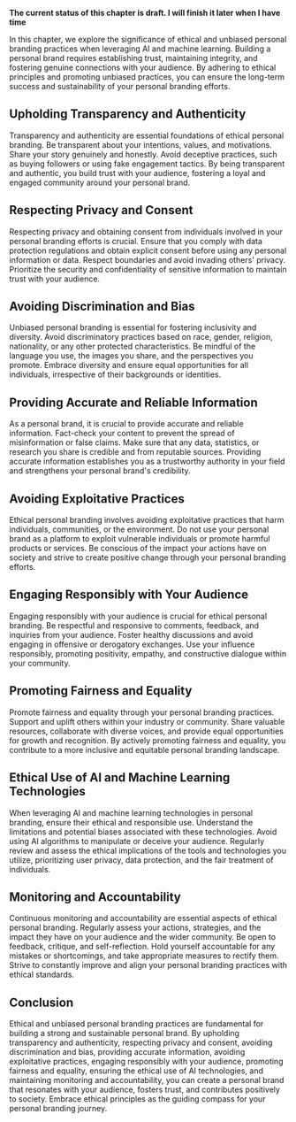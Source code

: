 **The current status of this chapter is draft. I will finish it later when I have time**

In this chapter, we explore the significance of ethical and unbiased personal branding practices when leveraging AI and machine learning. Building a personal brand requires establishing trust, maintaining integrity, and fostering genuine connections with your audience. By adhering to ethical principles and promoting unbiased practices, you can ensure the long-term success and sustainability of your personal branding efforts.

Upholding Transparency and Authenticity
---------------------------------------

Transparency and authenticity are essential foundations of ethical personal branding. Be transparent about your intentions, values, and motivations. Share your story genuinely and honestly. Avoid deceptive practices, such as buying followers or using fake engagement tactics. By being transparent and authentic, you build trust with your audience, fostering a loyal and engaged community around your personal brand.

Respecting Privacy and Consent
------------------------------

Respecting privacy and obtaining consent from individuals involved in your personal branding efforts is crucial. Ensure that you comply with data protection regulations and obtain explicit consent before using any personal information or data. Respect boundaries and avoid invading others' privacy. Prioritize the security and confidentiality of sensitive information to maintain trust with your audience.

Avoiding Discrimination and Bias
--------------------------------

Unbiased personal branding is essential for fostering inclusivity and diversity. Avoid discriminatory practices based on race, gender, religion, nationality, or any other protected characteristics. Be mindful of the language you use, the images you share, and the perspectives you promote. Embrace diversity and ensure equal opportunities for all individuals, irrespective of their backgrounds or identities.

Providing Accurate and Reliable Information
-------------------------------------------

As a personal brand, it is crucial to provide accurate and reliable information. Fact-check your content to prevent the spread of misinformation or false claims. Make sure that any data, statistics, or research you share is credible and from reputable sources. Providing accurate information establishes you as a trustworthy authority in your field and strengthens your personal brand's credibility.

Avoiding Exploitative Practices
-------------------------------

Ethical personal branding involves avoiding exploitative practices that harm individuals, communities, or the environment. Do not use your personal brand as a platform to exploit vulnerable individuals or promote harmful products or services. Be conscious of the impact your actions have on society and strive to create positive change through your personal branding efforts.

Engaging Responsibly with Your Audience
---------------------------------------

Engaging responsibly with your audience is crucial for ethical personal branding. Be respectful and responsive to comments, feedback, and inquiries from your audience. Foster healthy discussions and avoid engaging in offensive or derogatory exchanges. Use your influence responsibly, promoting positivity, empathy, and constructive dialogue within your community.

Promoting Fairness and Equality
-------------------------------

Promote fairness and equality through your personal branding practices. Support and uplift others within your industry or community. Share valuable resources, collaborate with diverse voices, and provide equal opportunities for growth and recognition. By actively promoting fairness and equality, you contribute to a more inclusive and equitable personal branding landscape.

Ethical Use of AI and Machine Learning Technologies
---------------------------------------------------

When leveraging AI and machine learning technologies in personal branding, ensure their ethical and responsible use. Understand the limitations and potential biases associated with these technologies. Avoid using AI algorithms to manipulate or deceive your audience. Regularly review and assess the ethical implications of the tools and technologies you utilize, prioritizing user privacy, data protection, and the fair treatment of individuals.

Monitoring and Accountability
-----------------------------

Continuous monitoring and accountability are essential aspects of ethical personal branding. Regularly assess your actions, strategies, and the impact they have on your audience and the wider community. Be open to feedback, critique, and self-reflection. Hold yourself accountable for any mistakes or shortcomings, and take appropriate measures to rectify them. Strive to constantly improve and align your personal branding practices with ethical standards.

Conclusion
----------

Ethical and unbiased personal branding practices are fundamental for building a strong and sustainable personal brand. By upholding transparency and authenticity, respecting privacy and consent, avoiding discrimination and bias, providing accurate information, avoiding exploitative practices, engaging responsibly with your audience, promoting fairness and equality, ensuring the ethical use of AI technologies, and maintaining monitoring and accountability, you can create a personal brand that resonates with your audience, fosters trust, and contributes positively to society. Embrace ethical principles as the guiding compass for your personal branding journey.
